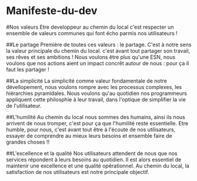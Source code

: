 # Manifeste-du-dev

#Nos valeurs
Etre developpeur au chemin du local c'est respecter un ensemble de valeurs 
communes qui font écho parmis nos utilisateurs !

##Le partage
Première de toutes ces valeurs : le partage. C'est à notre sens la valeur
principale du chemin du local. c'est avant tout partager son travail, ses rêves
et ses ambitions ! Nous voulons être plus qu'une ESN, nous voulons que nos 
actions aient un impact concrêt autour de nous : pour ça il faut les partager !

##La simplicité
La simplicité comme valeur fondamentale de notre dévellopement, nous voulons
rompre avec les processus complexes, les hiérarchies pyramidales. Nous voulons
qu'au quotidien nos programmeurs appliquent cette philosphie à leur travail,
dans l'optique de simplifier la vie de l'utilisateur.

##L'humilité
Au chemin du local nous sommes des humains, ainsi ils nous arrivent de nous
tromper, c'est pour ça que l'humilité reste essentielle. Etre humble, pour nous,
c'est avant tout être à l'écoute de nos utilisateurs, essayer de comprendre
au mieux leurs besoins et ensemble faire de grandes choses !!

##L'excellence et la qualité
Nos utilisateurs attendent de nous que nos services répondent à leurs besoins
au quotidien. Il est alors essentiel de maintenir une excellence et une
qualité opérationnel. Au chemin du local, la satisfaction de nos utilisateurs
est notre principale objectif.

